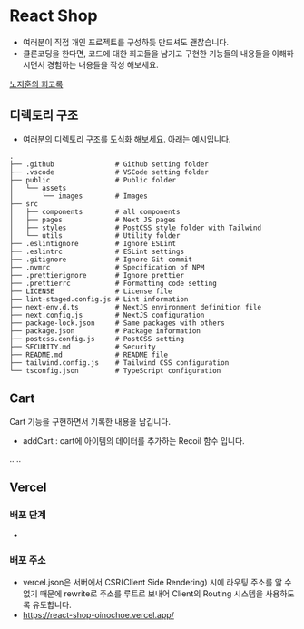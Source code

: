 # React Shop

- 여러분이 직접 개인 프로젝트를 구성하듯 만드셔도 괜찮습니다.
- 클론코딩을 한다면, 코드에 대한 회고들을 남기고 구현한 기능들의 내용들을 이해하시면서 경험하는 내용들을 작성 해보세요.

[노지훈의 회고록](https://github.com/jihun-web-study/Zerobase-Mission3-React/blob/main/%ED%9A%8C%EA%B3%A0%EB%A1%9D.md)

## 디렉토리 구조

- 여러분의 디렉토리 구조를 도식화 해보세요. 아래는 예시입니다.

```
.
├── .github               # Github setting folder
├── .vscode               # VSCode setting folder
├── public                # Public folder
│   └── assets
│       └── images        # Images
├── src
│   ├── components        # all components
│   ├── pages             # Next JS pages
│   ├── styles            # PostCSS style folder with Tailwind
│   └── utils             # Utility folder
├── .eslintignore         # Ignore ESLint
├── .eslintrc             # ESLint settings
├── .gitignore            # Ignore Git commit
├── .nvmrc                # Specification of NPM
├── .prettierignore       # Ignore prettier
├── .prettierrc           # Formatting code setting
├── LICENSE               # License file
├── lint-staged.config.js # Lint information
├── next-env.d.ts         # NextJS environment definition file
├── next.config.js        # NextJS configuration
├── package-lock.json     # Same packages with others
├── package.json          # Package information
├── postcss.config.js     # PostCSS setting
├── SECURITY.md           # Security
├── README.md             # README file
├── tailwind.config.js    # Tailwind CSS configuration
└── tsconfig.json         # TypeScript configuration
```

## Cart

Cart 기능을 구현하면서 기록한 내용을 남깁니다.

- addCart : cart에 아이템의 데이터를 추가하는 Recoil 함수 입니다.

..
..

## Vercel

### 배포 단계

-

### 배포 주소

- vercel.json은 서버에서 CSR(Client Side Rendering) 시에 라우팅 주소를 알 수 없기 때문에 rewrite로 주소를 루트로 보내어 Client의 Routing 시스템을 사용하도록 유도합니다.
- https://react-shop-oinochoe.vercel.app/
